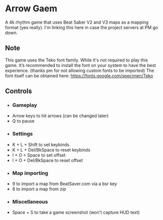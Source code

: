 # Arrow Gaem
A 4k rhythm game that uses Beat Saber V2 and V3 maps as a mapping format (yes really). I'm linking this here in case the project servers at PM go down.

## Note
This game uses the Teko font family. While it's not required to play this game. It’s recommended to install the font on your system to have the best experience. (thanks pm for not allowing custom fonts to be imported)
The font itself can be obtained here: https://fonts.google.com/specimen/Teko

## Controls
- ### Gameplay
- Arrow keys to hit arrows (can be changed later)
- Q to pause
- ### Settings
- K + L + Shift to set keybinds
- K + L + Del/BkSpace to reset keybinds
- I + O + Space to set offset
- I + O + Del/BkSpace to reset offset
- ### Map importing
- 9 to import a map from BeatSaver.com via a bsr key
- 8 to import a map from zip
- ### Miscellaneous
- Space + S to take a game screenshot (won't capture HUD text)


